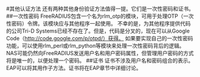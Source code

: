 #其他认证方法
还有两种其他身份验证方法值得一提。它们是一次性密码和证书。
##一次性密码
FreeRADIUS包含一个名为rlm_otp的模块，可用于处理OTP（一次性密码）令牌。该模块应与其他程序一起使用。
不幸的是，为其他程序提供代码的公司Tri-D Systems已经不存在了。但是，代码是分叉的，现在可以从Google Code（http://code.google.com/p/otpd/）获得。
如果要实现自己的一次性密码功能，可以使用rlm_perl或rlm_python等模块来处理一次性密码背后的逻辑。 NAS可能仍然向FreeRADIUS发送用户名和用户密码属性，但管理用户密码的方式将是唯一的，以便处理一个密码。
##证书
证书不涉及用户名和密码组合的表示。 EAP可以将其用作子方法。证书将在EAP章节中详细讨论。